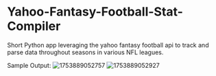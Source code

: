 # Yahoo-Fantasy-Football-Stat-Compiler
Short Python app leveraging the yahoo fantasy football api to track and parse data throughout seasons in various NFL leagues.

Sample Output:
![1753889052757](https://github.com/user-attachments/assets/7840528e-19b6-4d4f-9550-72b4750a25d8)
![1753889052927](https://github.com/user-attachments/assets/ca119178-b282-4700-9d05-ad76015ba81f)
